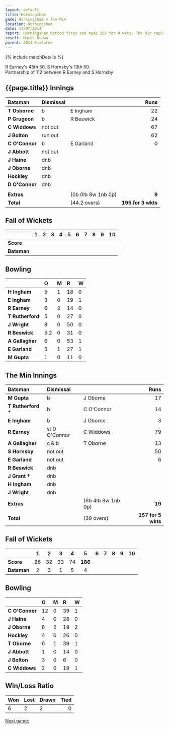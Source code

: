 ```yaml
---
layout: default
title: Horningsham
game: Horningsham v The Min
location: Horningsham
date: 13/07/2014
report: Horningsham batted first and made 259 for 4 wkts. The Min replied with 157 for 5 wkts, when time ran out
result: Match Drawn
parent: 2014 Fixtures
---
```


{% include matchDetails %}

R Earney's 45th 50. S Hornsby's 13th 50.<br />
Partnership of 112 between R Earney and S Hornsby

## {{page.title}} Innings

| Batsman | Dismissal |  | Runs |
|:---|:---|---|---:|
| **T Osborne** | b | E Ingham | 22 |
| **P Grugeon** | b | R Beswick | 24 |
| **C Widdows** | not out |  | 67 |
| **J Bolton** | run out |  | 62 |
| **C O'Connor** | b | E Garland | 0 |
| **J Abbott** | not out |  |  |
| **J Haine** | dnb |  |  |
| **J Oborne** | dnb |  |  |
| **Hockley** | dnb |  |  |
| **D O'Connor** | dnb |  |  |
|  |  |  |  |
| **Extras** | | (0b 0lb 8w 1nb 0p) | **9** |
| **Total** | | (44.2 overs) | **195 for 3 wkts** |

## Fall of Wickets

| | 1 | 2 | 3 | 4 | 5 | 6 | 7 | 8 | 9 | 10 |
|---|:---:|:---:|:---:|:---:|:---:|:---:|:---:|:---:|:---:|:---:|
| **Score** |  |  |  |  |  |  |  |  |  |  |
| **Batsman** |  |  |  |  |  |  |  |  |  |  |

## Bowling

| | O | M | R | W |
|---|:---|:---|:---|:---|
| **H Ingham** | 5 | 1 | 18 | 0 |
| **E Ingham** | 3 | 0 | 19 | 1 |
| **R Earney** | 6 | 2 | 14 | 0 |
| **T Rutherford** | 5 | 0 | 27 | 0 |
| **J Wright** | 8 | 0 | 50 | 0 |
| **R Beswick** | 5.2 | 0 | 31 | 0 |
| **A Gallagher** | 6 | 0 | 53 | 1 |
| **E Garland** | 5 | 1 | 27 | 1 |
| **M Gupta** | 1 | 0 | 11 | 0 |


## The Min Innings

| Batsman | Dismissal |  | Runs |
|:---|:---|---|---:|
| **M Gupta** | b | J Oborne | 17 |
| **T Rutherford &#42;** | b | C O'Connor | 14 |
| **E Ingham** | b | J Oborne | 3 |
| **R Earney** | st D O'Connor | C Widdows | 79 |
| **A Gallagher** | c & b | T Oborne | 13 |
| **S Hornsby** | not out |  | 50 |
| **E Garland** | not out |  | 6 |
| **R Beswick** | dnb |  |  |
| **J Grant &#8224;** | dnb |  |  |
| **H Ingham** | dnb |  |  |
| **J Wright** | dnb |  |  |
| **Extras** | | (6b 4lb 8w 1nb 0p) | **19** |
| **Total** | | (39 overs) | **157 for 5 wkts** |

## Fall of Wickets

| | 1 | 2 | 3 | 4 | 5 | 6 | 7 | 8 | 9 | 10 |
|---|:---:|:---:|:---:|:---:|:---:|:---:|:---:|:---:|:---:|:---:|
| **Score** | 26 | 32 | 33 | 74 | **186** |  |  |  |  |  |
| **Batsman** | 2 | 3 | 1 | 5 | 4 |  |  |  |  |  |

## Bowling

| | O | M | R | W |
|---|:---|:---|:---|:---|
| **C O'Connor** | 12 | 0 | 39 | 1 |
| **J Haine** | 4 | 0 | 28 | 0 |
| **J Oborne** | 8 | 2 | 19 | 2 |
| **Hockley** | 4 | 0 | 26 | 0 |
| **T Oborne** | 6 | 1 | 39 | 1 |
| **J Abbott** | 1 | 0 | 14 | 0 |
| **J Bolton** | 3 | 0 | 6 | 0 |
| **C Widdows** | 2 | 0 | 19 | 1 |

## Win/Loss Ratio

| Won | Lost | Drawn | Tied |
|:---|:---|:---|---:|
| 6 | 2 | 2 | 0 |

[Next game:]({{page.next}})